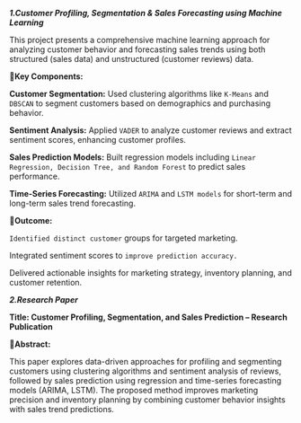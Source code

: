 ***1.Customer Profiling, Segmentation & Sales Forecasting using Machine Learning***

This project presents a comprehensive machine learning approach for analyzing customer behavior and forecasting sales trends using both structured (sales data) and unstructured (customer reviews) data.

**🚀Key Components:**

**Customer Segmentation:** Used clustering algorithms like `K-Means` and `DBSCAN` to segment customers based on demographics and purchasing behavior.

**Sentiment Analysis:** Applied `VADER` to analyze customer reviews and extract sentiment scores, enhancing customer profiles.

**Sales Prediction Models:** Built regression models including `Linear Regression, Decision Tree, and Random Forest` to predict sales performance.

**Time-Series Forecasting:** Utilized `ARIMA` and `LSTM models` for short-term and long-term sales trend forecasting.

**🎯Outcome:**

`Identified distinct customer` groups for targeted marketing.

Integrated sentiment scores to `improve prediction accuracy.`

Delivered actionable insights for marketing strategy, inventory planning, and customer retention.

***2.Research Paper***

**Title: Customer Profiling, Segmentation, and Sales Prediction – Research Publication**

**📄Abstract:**

This paper explores data-driven approaches for profiling and segmenting customers using clustering algorithms and sentiment analysis of reviews, followed by sales prediction using regression and time-series forecasting models (ARIMA, LSTM). The proposed method improves marketing precision and inventory planning by combining customer behavior insights with sales trend predictions.
